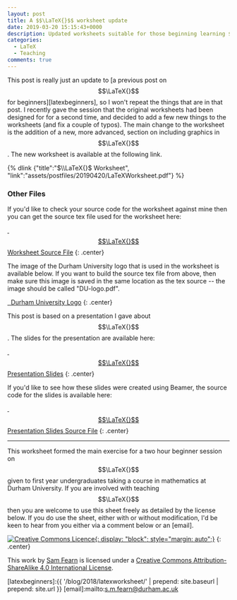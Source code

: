 ```yaml
---
layout: post
title: A $$\LaTeX{}$$ worksheet update
date: 2019-03-20 15:15:43+0000
description: Updated worksheets suitable for those beginning learning $$\LaTeX{}$$, or those with some experience.
categories:
  - LaTeX
  - Teaching
comments: true
---
```

This post is really just an update to [a previous post on $$\LaTeX{}$$ for beginners][latexbeginners], so I won't repeat the things that are in that post. I recently gave the session that the original worksheets had been designed for for a second time, and decided to add a few new things to the worksheets (and fix a couple of typos). The main change to the worksheet is the addition of a new, more advanced, section on including graphics in $$\LaTeX{}$$. The new worksheet is available at the following link.

{% dlink {"title":"$\\LaTeX{}$ Worksheet", "link":"assets/postfiles/20190420/LaTeXWorksheet.pdf"} %}

### Other Files ###

If you'd like to check your source code for the worksheet against mine then you can get the source tex file used for the worksheet here:
	
<a href="/~sxwc62/assets/postfiles/20190420/LaTeXWorksheet.tex"><span class="fas fa-download">&nbsp; $$\LaTeX{}$$ Worksheet Source File</span></a>
{: .center}

The image of the Durham University logo that is used in the worksheet is available below. If you want to build the source tex file from above, then make sure this image is saved in the same location as the tex source -- the image should be called "DU-logo.pdf".

<a href="/~sxwc62/assets/img/DU-logo.pdf"><span class="fas fa-download">&nbsp; Durham University Logo</span></a>
{: .center}

This post is based on a presentation I gave about $$\LaTeX{}$$. The slides for the presentation are available here:

<a href="/~sxwc62/assets/postfiles/20190420/LaTeXWorkshop.pdf"><span class="fas fa-download">&nbsp; $$\LaTeX{}$$ Presentation Slides</span></a>
{: .center}

If you'd like to see how these slides were created using Beamer, the source code for the slides is available here:

<a href="/~sxwc62/assets/postfiles/20190420/LaTeXWorkshop.tex"><span class="fas fa-download">&nbsp; $$\LaTeX{}$$ Presentation Slides Source File</span></a>
{: .center}

***

This worksheet formed the main exercise for a two hour beginner session on $$\LaTeX{}$$ given to first year undergraduates taking a course in mathematics at Durham University. If you are involved with teaching $$\LaTeX{}$$ then you are welcome to use this sheet freely as detailed by the license below. If you do use the sheet, either with or without modification, I'd be keen to hear from you either via a comment below or an [email].

<a rel="license" href="http://creativecommons.org/licenses/by-sa/4.0/"><img alt="Creative Commons Licence" style="border-width:0" src="https://i.creativecommons.org/l/by-sa/4.0/88x31.png" />{: display: "block"; style="margin: auto";}</a>
{: .center}

This work by <a xmlns:cc="http://creativecommons.org/ns#" href="http://www.maths.dur.ac.uk/~sxwc62/" property="cc:attributionName" rel="cc:attributionURL">Sam Fearn</a> is licensed under a <a rel="license" href="http://creativecommons.org/licenses/by-sa/4.0/">Creative Commons Attribution-ShareAlike 4.0 International License</a>.

[latexbeginners]:{{ '/blog/2018/latexworksheet/' | prepend: site.baseurl | prepend: site.url }}
[email]:mailto:s.m.fearn@durham.ac.uk